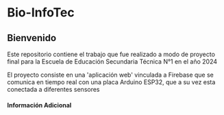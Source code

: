 # Bio-InfoTec
## Bienvenido
Este repositorio contiene el trabajo que fue realizado a modo de proyecto final para la Escuela de Educación Secundaria Técnica N°1 en el año 2024

El proyecto consiste en una 'aplicación web' vinculada a Firebase que se comunica en tiempo real con una placa Arduino ESP32, que a su vez esta conectada a diferentes sensores

#### Información Adicional
